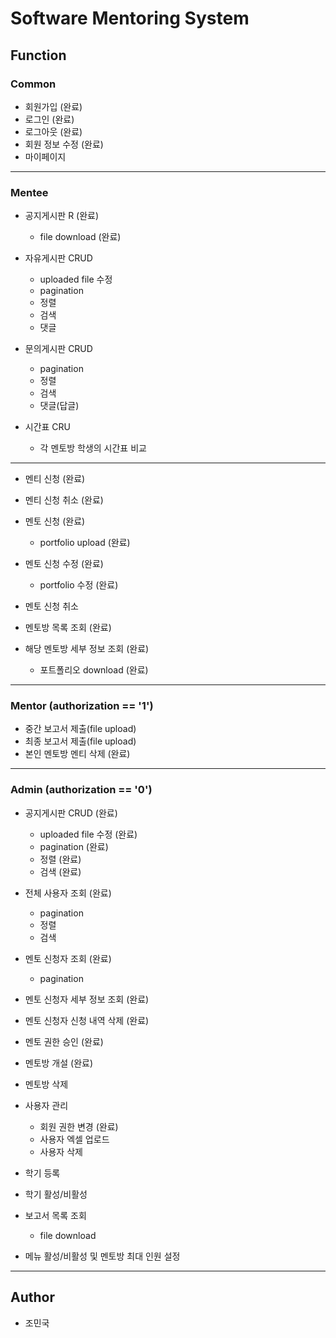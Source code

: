 # Software Mentoring System

## Function
### Common

* 회원가입 (완료)
* 로그인 (완료)
* 로그아웃 (완료)
* 회원 정보 수정 (완료)
* 마이페이지

---

### Mentee

* 공지게시판 R (완료)
    * file download (완료)
    
* 자유게시판 CRUD
    * uploaded file 수정
    * pagination
    * 정렬
    * 검색
    * 댓글
    
* 문의게시판 CRUD
    * pagination
    * 정렬
    * 검색
    * 댓글(답글)
    
* 시간표 CRU
    * 각 멘토방 학생의 시간표 비교

---

* 멘티 신청 (완료)
* 멘티 신청 취소 (완료)

* 멘토 신청 (완료)
    * portfolio upload (완료)
* 멘토 신청 수정 (완료)
    * portfolio 수정 (완료)
* 멘토 신청 취소

* 멘토방 목록 조회 (완료)
* 해당 멘토방 세부 정보 조회 (완료)
    * 포트폴리오 download (완료)

---

### Mentor (authorization == '1')
* 중간 보고서 제출(file upload)
* 최종 보고서 제출(file upload)
* 본인 멘토방 멘티 삭제 (완료)

---

### Admin (authorization == '0')
* 공지게시판 CRUD (완료)
    * uploaded file 수정 (완료)
    * pagination (완료)
    * 정렬 (완료)
    * 검색 (완료)
    
* 전체 사용자 조회 (완료)
    * pagination
    * 정렬
    * 검색
    
* 멘토 신청자 조회 (완료)
    * pagination
* 멘토 신청자 세부 정보 조회 (완료)
* 멘토 신청자 신청 내역 삭제 (완료)
* 멘토 권한 승인 (완료)

* 멘토방 개설 (완료)
* 멘토방 삭제

* 사용자 관리
    * 회원 권한 변경 (완료)
    * 사용자 엑셀 업로드
    * 사용자 삭제
    
* 학기 등록
* 학기 활성/비활성

* 보고서 목록 조회
    * file download
    
* 메뉴 활성/비활성 및 멘토방 최대 인원 설정

---

## Author
* 조민국